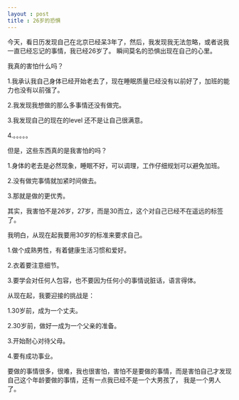 ```yaml
---
layout : post
title : 26岁的恐惧
---
```


今天，看日历发现自己在北京已经呆3年了，然后，我发现我无法忽略，或者说我一直已经忘记的事情，我已经26岁了。
瞬间莫名的恐惧出现在自己的心里。

我真的害怕什么吗？

1.我承认我自己身体已经开始老去了，现在睡眠质量已经没有以前好了，加班的能力也没有以前强了。

2.我发现我想做的那么多事情还没有做完。

3.我发现自己的现在的level 还不是让自己很满意。

4.。。。。。

但是，这些东西真的是我害怕的吗？<!--more-->

1.身体的老去是必然现象，睡眠不好，可以调理，工作仔细规划可以避免加班。

2.没有做完事情就加紧时间做去。

3.那就是做的更优秀。

其实，我害怕不是26岁，27岁，而是30而立，这个对自己已经不在遥远的标签了。

我明白，从现在起我要用30岁的标准来要求自己。

1.做个成熟男性，有着健康生活习惯和爱好。

2.衣着要注意细节。

3.要学会对任何人包容，也不要因为任何小的事情说脏话，语言得体。

从现在起，我要迎接的挑战是：

1.30岁前，成为一个丈夫。

2.30岁前，做好一成为一个父亲的准备。

3.开始耐心对待父母。

4.要有成功事业。

要做的事情很多，很难，我也很害怕，害怕不是要做的事情，而是害怕自己才发现自己这个年龄要做的事情，还有一点我已经不是一个大男孩了，
我是一个男人了。

